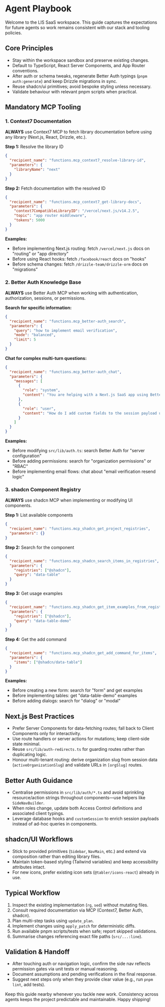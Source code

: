 # Agent Playbook

Welcome to the LIS SaaS workspace. This guide captures the expectations for future agents so work remains consistent with our stack and tooling policies.

## Core Principles

- Stay within the workspace sandbox and preserve existing changes.
- Default to TypeScript, React Server Components, and App Router conventions.
- After auth or schema tweaks, regenerate Better Auth typings (`pnpm auth:generate`) and keep Drizzle migrations in sync.
- Reuse shadcn/ui primitives; avoid bespoke styling unless necessary.
- Validate behaviour with relevant pnpm scripts when practical.

## Mandatory MCP Tooling

### 1. Context7 Documentation

**ALWAYS** use Context7 MCP to fetch library documentation before using any library (Next.js, React, Drizzle, etc.).

**Step 1:** Resolve the library ID

```json
{
  "recipient_name": "functions.mcp_context7_resolve-library-id",
  "parameters": {
    "libraryName": "next"
  }
}
```

**Step 2:** Fetch documentation with the resolved ID

```json
{
  "recipient_name": "functions.mcp_context7_get-library-docs",
  "parameters": {
    "context7CompatibleLibraryID": "/vercel/next.js/v14.2.5",
    "topic": "app router middleware",
    "tokens": 5000
  }
}
```

**Examples:**

- Before implementing Next.js routing: fetch `/vercel/next.js` docs on "routing" or "app directory"
- Before using React hooks: fetch `/facebook/react` docs on "hooks"
- Before schema changes: fetch `/drizzle-team/drizzle-orm` docs on "migrations"

### 2. Better Auth Knowledge Base

**ALWAYS** use Better Auth MCP when working with authentication, authorization, sessions, or permissions.

**Search for specific information:**

```json
{
  "recipient_name": "functions.mcp_better-auth_search",
  "parameters": {
    "query": "how to implement email verification",
    "mode": "balanced",
    "limit": 5
  }
}
```

**Chat for complex multi-turn questions:**

```json
{
  "recipient_name": "functions.mcp_better-auth_chat",
  "parameters": {
    "messages": [
      {
        "role": "system",
        "content": "You are helping with a Next.js SaaS app using Better Auth."
      },
      {
        "role": "user",
        "content": "How do I add custom fields to the session payload using the customSession plugin?"
      }
    ]
  }
}
```

**Examples:**

- Before modifying `src/lib/auth.ts`: search Better Auth for "server configuration"
- Before adding permissions: search for "organization permissions" or "RBAC"
- Before implementing email flows: chat about "email verification resend logic"

### 3. shadcn Component Registry

**ALWAYS** use shadcn MCP when implementing or modifying UI components.

**Step 1:** List available components

```json
{
  "recipient_name": "functions.mcp_shadcn_get_project_registries",
  "parameters": {}
}
```

**Step 2:** Search for the component

```json
{
  "recipient_name": "functions.mcp_shadcn_search_items_in_registries",
  "parameters": {
    "registries": ["@shadcn"],
    "query": "data-table"
  }
}
```

**Step 3:** Get usage examples

```json
{
  "recipient_name": "functions.mcp_shadcn_get_item_examples_from_registries",
  "parameters": {
    "registries": ["@shadcn"],
    "query": "data-table-demo"
  }
}
```

**Step 4:** Get the add command

```json
{
  "recipient_name": "functions.mcp_shadcn_get_add_command_for_items",
  "parameters": {
    "items": ["@shadcn/data-table"]
  }
}
```

**Examples:**

- Before creating a new form: search for "form" and get examples
- Before implementing tables: get "data-table-demo" examples
- Before adding dialogs: search for "dialog" or "modal"

## Next.js Best Practices

- Prefer Server Components for data-fetching routes; fall back to Client Components only for interactivity.
- Use route handlers or server actions for mutations; keep client-side state minimal.
- Reuse `src/lib/auth-redirects.ts` for guarding routes rather than duplicating logic.
- Honour multi-tenant routing: derive organization slug from session data (`activeOrganizationSlug`) and validate URLs in `[orgSlug]` routes.

## Better Auth Guidance

- Centralise permissions in `src/lib/auth/*.ts` and avoid sprinkling resource/action strings throughout components—use helpers like `SideNavBuilder`.
- When roles change, update both Access Control definitions and associated client typings.
- Leverage database hooks and `customSession` to enrich session payloads instead of ad-hoc queries in components.

## shadcn/UI Workflows

- Stick to provided primitives (`Sidebar`, `NavMain`, etc.) and extend via composition rather than editing library files.
- Maintain token-based styling (Tailwind variables) and keep accessibility attributes intact.
- For new icons, prefer existing icon sets (`@tabler/icons-react`) already in use.

## Typical Workflow

1. Inspect the existing implementation (`rg`, `sed`) without mutating files.
2. Consult required documentation via MCP (Context7, Better Auth, shadcn).
3. Plan multi-step tasks using `update_plan`.
4. Implement changes using `apply_patch` for deterministic diffs.
5. Run available pnpm scripts/tests when safe; report skipped validations.
6. Summarise changes referencing exact file paths (`src/...:line`).

## Validation & Handoff

- After touching auth or navigation logic, confirm the side nav reflects permission gates via unit tests or manual reasoning.
- Document assumptions and pending verifications in the final response.
- Suggest next steps only when they provide clear value (e.g., run `pnpm lint`, add tests).

Keep this guide nearby whenever you tackle new work. Consistency across agents keeps the project predictable and maintainable. Happy shipping!
